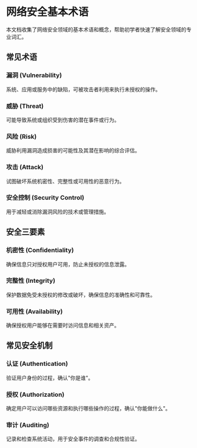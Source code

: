 # 网络安全基本术语

本文档收集了网络安全领域的基本术语和概念，帮助初学者快速了解安全领域的专业词汇。

## 常见术语

### 漏洞 (Vulnerability)
系统、应用或服务中的缺陷，可被攻击者利用来执行未授权的操作。

### 威胁 (Threat)
可能导致系统或组织受到伤害的潜在事件或行为。

### 风险 (Risk)
威胁利用漏洞造成损害的可能性及其潜在影响的综合评估。

### 攻击 (Attack)
试图破坏系统机密性、完整性或可用性的恶意行为。

### 安全控制 (Security Control)
用于减轻或消除漏洞风险的技术或管理措施。

## 安全三要素

### 机密性 (Confidentiality)
确保信息只对授权用户可用，防止未授权的信息泄露。

### 完整性 (Integrity)
保护数据免受未授权的修改或破坏，确保信息的准确性和可靠性。

### 可用性 (Availability)
确保授权用户能够在需要时访问信息和相关资产。

## 常见安全机制

### 认证 (Authentication)
验证用户身份的过程，确认"你是谁"。

### 授权 (Authorization)
确定用户可以访问哪些资源和执行哪些操作的过程，确认"你能做什么"。

### 审计 (Auditing)
记录和检查系统活动，用于安全事件的调查和合规性验证。